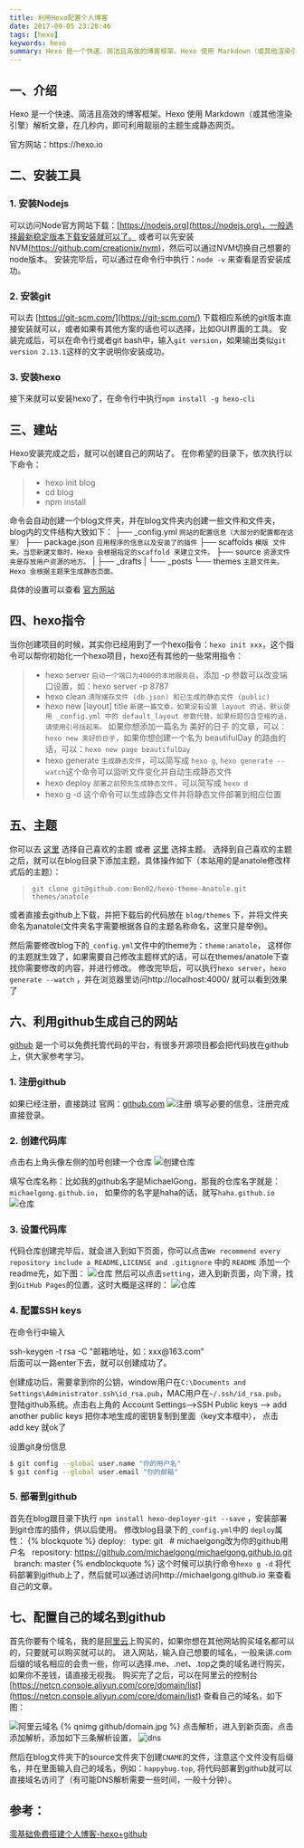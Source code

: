 ```yaml
---
title: 利用Hexo配置个人博客
date: 2017-09-05 23:28:46
tags: [hexo]
keywords: hexo
summary: Hexo 是一个快速、简洁且高效的博客框架。Hexo 使用 Markdown（或其他渲染引擎）解析文章，在几秒内，即可利用靓丽的主题生成静态网页。
---
```

<!-- toc -->

## 一、介绍

Hexo 是一个快速、简洁且高效的博客框架。Hexo 使用 Markdown（或其他渲染引擎）解析文章，在几秒内，即可利用靓丽的主题生成静态网页。

<div class="tip">官方网站：https://hexo.io</div>

## 二、安装工具

### 1. 安装Nodejs

可以访问Node官方网站下载：[https://nodejs.org](https://nodejs.org)，一般选择最新稳定版本下载安装就可以了。
或者可以先安装NVM[(https://github.com/creationix/nvm)](https://github.com/creationix/nvm)，然后可以通过NVM切换自己想要的node版本。
安装完毕后，可以通过在命令行中执行：`node -v` 来查看是否安装成功。

### 2. 安装git

可以去 [https://git-scm.com/](https://git-scm.com/) 下载相应系统的git版本直接安装就可以，或者如果有其他方案的话也可以选择，比如GUI界面的工具。
安装完成后，可以在命令行或者git bash中，输入`git version`，如果输出类似`git version 2.13.1`这样的文字说明你安装成功。

### 3. 安装hexo

接下来就可以安装hexo了，在命令行中执行`npm install -g hexo-cli`

## 三、建站
Hexo安装完成之后，就可以创建自己的网站了。
在你希望的目录下，依次执行以下命令：
> * hexo init blog
> * cd blog
> * npm install

命令会自动创建一个blog文件夹，并在blog文件夹内创建一些文件和文件夹，blog内的文件结构大致如下：
├── _config.yml      `网站的配置信息（大部分的配置都在这里）`
├── package.json     `应用程序的信息以及安装了的插件`
├── scaffolds        `模版 文件夹。当您新建文章时，Hexo 会根据指定的scaffold 来建立文件。`
├── source           `资源文件夹是存放用户资源的地方。`
|   ├── _drafts
|   └── _posts
└── themes           `主题文件夹。Hexo 会根据主题来生成静态页面。`

具体的设置可以查看 [官方网站](https://hexo.io/zh-cn/docs/)

## 四、hexo指令

当你创建项目的时候，其实你已经用到了一个hexo指令：`hexo init xxx`，这个指令可以帮你初始化一个hexo项目，hexo还有其他的一些常用指令：
> * hexo server  `启动一个端口为4000的本地服务启`，添加 -p 参数可以改变端口设置，如：hexo server -p 8787
> * hexo clean `清除缓存文件 (db.json) 和已生成的静态文件 (public)`
> * hexo new [layout] title `新建一篇文章。如果没有设置 layout 的话，默认使用 _config.yml 中的 default_layout 参数代替。如果标题包含空格的话，请使用引号括起来。` 如果你想添加一篇名为 美好的日子 的文章，可以：`hexo new 美好的日子`，如果你想创建一个名为 beautifulDay 的路由的话，可以：`hexo new page beautifulDay`
> * hexo generate `生成静态文件`，可以简写成 `hexo g`, `hexo generate --watch`这个命令可以监听文件变化并自动生成静态文件
> * hexo deploy `部署之前预先生成静态文件`，可以简写成 `hexo d`
> * hexo g -d 这个命令可以生成静态文件并将静态文件部署到相应位置


## 五、主题

你可以去 [这里](https://hexo.io/themes/) 选择自己喜欢的主题 或者 [这里](https://github.com/hexojs/awesome-hexo) 选择主题。
选择到自己喜欢的主题之后，就可以在blog目录下添加主题，具体操作如下（本站用的是anatole修改样式后的主题）：
> `git clone git@github.com:Ben02/hexo-theme-Anatole.git themes/anatole`

或者直接去github上下载，并把下载后的代码放在 `blog/themes` 下，并将文件夹命名为anatole(文件夹名字需要根据各自的主题名称命名，这里只是举例)。

然后需要修改blog下的`_config.yml`文件中的theme为：`theme:anatole`，
这样你的主题就生效了，如果需要自己修改主题样式的话，可以在themes/anatole下查找你需要修改的内容，并进行修改。
修改完毕后，可以执行`hexo server`，`hexo generate --watch` ，并在浏览器里访问http://localhost:4000/ 就可以看到效果了

## 六、利用github生成自己的网站

[github](github.com) 是一个可以免费托管代码的平台，有很多开源项目都会把代码放在github上，供大家参考学习。

### 1. 注册github
如果已经注册，直接跳过
官网：[github.com](github.com)
![注册](http://ovtdovq9q.bkt.clouddn.com/github/login.jpg?imageMogr2/thumbnail/350x)
填写必要的信息，注册完成直接登录。

### 2. 创建代码库
点击右上角头像左侧的加号创建一个仓库
![创建仓库](http://ovtdovq9q.bkt.clouddn.com/github/newre.jpg?imageMogr2/thumbnail/350x)

填写仓库名称：比如我的github名字是MichaelGong，那我的仓库名字就是：`michaelgong.github.io`，
如果你的名字是haha的话，就写`haha.github.io`
![仓库](http://ovtdovq9q.bkt.clouddn.com/github/createre.jpg?imageMogr2/thumbnail/550x)

### 3. 设置代码库
代码仓库创建完毕后，就会进入到如下页面，你可以点击`We recommend every repository include a README,LICENSE and .gitignore` 中的 `README` 添加一个readme先，如下图：
![仓库](http://ovtdovq9q.bkt.clouddn.com/github/setting.jpg?imageMogr2/thumbnail/751x)
然后可以点击`setting`，进入到新页面，向下滑，找到`GitHub Pages`的位置，这时大概是这样的：
![仓库](http://ovtdovq9q.bkt.clouddn.com/github/ghpages.jpg?imageMogr2/thumbnail/750x)

### 4. 配置SSH keys
在命令行中输入
<div class="tip">ssh-keygen -t rsa -C "邮箱地址，如：xxx@163.com"</div>后面可以一路enter下去，就可以创建成功了。

创建成功后，需要拿到你的公钥，window用户在`C:\Documents and Settings\Administrator.ssh\id_rsa.pub`，MAC用户在`~/.ssh/id_rsa.pub`，
登陆github系统。点击右上角的 Account Settings—>SSH Public keys —> add another public keys
把你本地生成的密钥复制到里面（key文本框中）， 点击 add key 就ok了

设置git身份信息
```bash
$ git config --global user.name "你的用户名"
$ git config --global user.email "你的邮箱"
```

### 5. 部署到github
首先在blog跟目录下执行 `npm install hexo-deployer-git --save` ，安装部署到git仓库的插件，供以后使用。
修改blog目录下的`_config.yml`中的 `deploy`属性：
{% blockquote %}
deploy: 
&nbsp;&nbsp;type: git
&nbsp;&nbsp;# michaelgong改为你的github用户名
&nbsp;&nbsp;repository: https://github.com/michaelgong/michaelgong.github.io.git
&nbsp;&nbsp;branch: master
{% endblockquote %} 这个时候可以执行命令`hexo g -d` 将代码部署到github上了，然后就可以通过访问http://michaelgong.github.io  来查看自己的文章。

## 七、配置自己的域名到github
首先你要有个域名，我的是[阿里云](https://wanwang.aliyun.com/)上购买的，如果你想在其他网站购买域名都可以的，只要就可以购买就可以的。
进入网站，输入自己想要的域名，一般来讲.com后缀的域名相应的会贵一些，你可以选择.me、.net、.top之类的域名进行购买，如果你不差钱，请直接无视我。
购买完了之后，可以在阿里云的控制台[https://netcn.console.aliyun.com/core/domain/list](https://netcn.console.aliyun.com/core/domain/list) 查看自己的域名，如下图：

![阿里云域名](http://ovtdovq9q.bkt.clouddn.com/githubdomain.jpg)
{% qnimg github/domain.jpg %}
点击解析，进入到新页面，点击添加解析，添加如下三条解析设置，
![dns](http://ovtdovq9q.bkt.clouddn.com/github/dns.jpg)

然后在blog文件夹下的source文件夹下创建`CNAME`的文件，注意这个文件没有后缀名，并在里面输入自己的域名，例如：`happybug.top`,
将代码部署到github就可以直接域名访问了（有可能DNS解析需要一些时间，一般十分钟）。
## 参考：
[零基础免费搭建个人博客-hexo+github](http://hifor.net/2015/07/01/%E9%9B%B6%E5%9F%BA%E7%A1%80%E5%85%8D%E8%B4%B9%E6%90%AD%E5%BB%BA%E4%B8%AA%E4%BA%BA%E5%8D%9A%E5%AE%A2-hexo-github/)